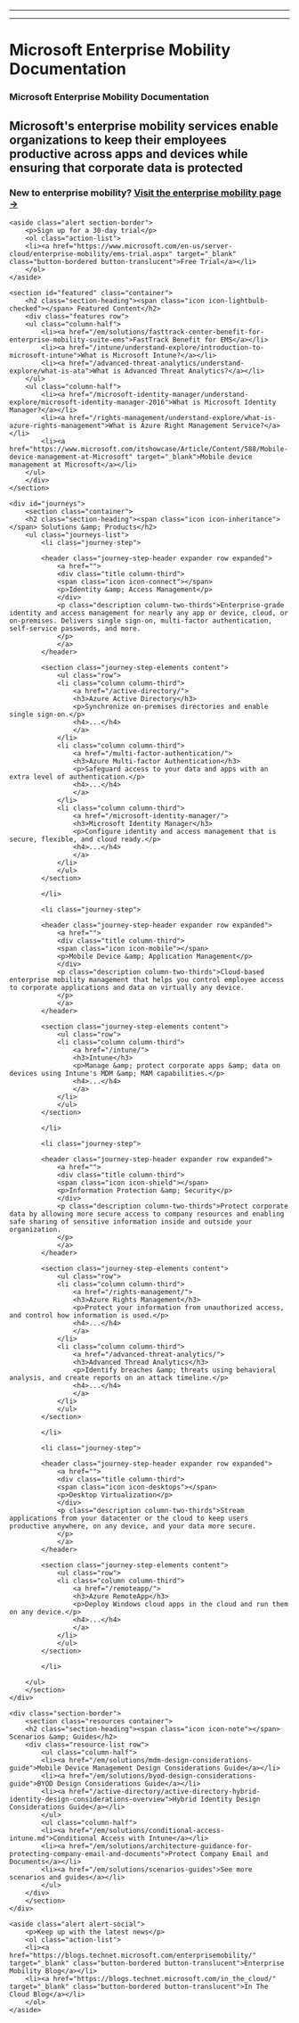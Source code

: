 ﻿---

---
# Microsoft Enterprise Mobility Documentation
<article id="main">
    <section id="hero-content" class="graph">
        <h1>Microsoft Enterprise Mobility Documentation</h1>
        <h2>Microsoft&#39;s enterprise mobility services enable organizations to keep their employees productive across apps and devices while ensuring that corporate data is protected</h2>
        <!-- <ol id="actions" class="action-list">
        <li><a href="" class="button button-bordered">Learn More</a></li>
        </ol> -->
	    <h3>New to enterprise mobility? <a href="https://www.microsoft.com/en-us/server-cloud/enterprise-mobility/overview.aspx" target="_blank">Visit the enterprise mobility page &rarr;</a></h3>
    </section>

    <aside class="alert section-border">
        <p>Sign up for a 30-day trial</p>
        <ol class="action-list">
        <li><a href="https://www.microsoft.com/en-us/server-cloud/enterprise-mobility/ems-trial.aspx" target="_blank" class="button-bordered button-translucent">Free Trial</a></li>
        </ol>
    </aside>

    <section id="featured" class="container">
        <h2 class="section-heading"><span class="icon icon-lightbulb-checked"></span> Featured Content</h2>
        <div class="features row">
        <ul class="column-half">
            <li><a href="/em/solutions/fasttrack-center-benefit-for-enterprise-mobility-suite-ems">FastTrack Benefit for EMS</a></li>
            <li><a href="/intune/understand-explore/introduction-to-microsoft-intune">What is Microsoft Intune?</a></li>
            <li><a href="/advanced-threat-analytics/understand-explore/what-is-ata">What is Advanced Threat Analytics?</a></li>
        </ul>
        <ul class="column-half">
            <li><a href="/microsoft-identity-manager/understand-explore/microsoft-identity-manager-2016">What is Microsoft Identity Manager?</a></li>
            <li><a href="/rights-management/understand-explore/what-is-azure-rights-management">What is Azure Right Management Service?</a></li>
            <li><a href="https://www.microsoft.com/itshowcase/Article/Content/588/Mobile-device-management-at-Microsoft" target="_blank">Mobile device management at Microsoft</a></li>
        </ul>
        </div>
    </section>

    <div id="journeys">
        <section class="container">
        <h2 class="section-heading"><span class="icon icon-inheritance"></span> Solutions &amp; Products</h2>
        <ul class="journeys-list">
            <li class="journey-step">

            <header class="journey-step-header expander row expanded">
                <a href="">
                <div class="title column-third">
                <span class="icon icon-connect"></span>
                <p>Identity &amp; Access Management</p>
                </div>
                <p class="description column-two-thirds">Enterprise-grade identity and access management for nearly any app or device, cloud, or on-premises. Delivers single sign-on, multi-factor authentication, self-service passwords, and more.
                </p>
                </a>
            </header>

            <section class="journey-step-elements content">
                <ul class="row">
                <li class="column column-third">
                    <a href="/active-directory/">
                    <h3>Azure Active Directory</h3>
                    <p>Synchronize on-premises directories and enable single sign-on.</p>
                    <h4>...</h4>
                    </a>
                </li>
                <li class="column column-third">
                    <a href="/multi-factor-authentication/">
                    <h3>Azure Multi-factor Authentication</h3>
                    <p>Safeguard access to your data and apps with an extra level of authentication.</p>
                    <h4>...</h4>
                    </a>
                </li>
                <li class="column column-third">
                    <a href="/microsoft-identity-manager/">
                    <h3>Microsoft Identity Manager</h3>
                    <p>Configure identity and access management that is secure, flexible, and cloud ready.</p>
                    <h4>...</h4>
                    </a>
                </li>
                </ul>
            </section>

            </li>

            <li class="journey-step">

            <header class="journey-step-header expander row expanded">
                <a href="">
                <div class="title column-third">
                <span class="icon icon-mobile"></span>
                <p>Mobile Device &amp; Application Management</p>
                </div>
                <p class="description column-two-thirds">Cloud-based enterprise mobility management that helps you control employee access to corporate applications and data on virtually any device.
                </p>
                </a>
            </header>

            <section class="journey-step-elements content">
                <ul class="row">
                <li class="column column-third">
                    <a href="/intune/">
                    <h3>Intune</h3>
                    <p>Manage &amp; protect corporate apps &amp; data on devices using Intune's MDM &amp; MAM capabilities.</p>
                    <h4>...</h4>
                    </a>
                </li>
                </ul>
            </section>

            </li>

            <li class="journey-step">

            <header class="journey-step-header expander row expanded">
            	<a href="">
                <div class="title column-third">
                <span class="icon icon-shield"></span>
                <p>Information Protection &amp; Security</p>
                </div>
                <p class="description column-two-thirds">Protect corporate data by allowing more secure access to company resources and enabling safe sharing of sensitive information inside and outside your organization.
                </p>
                </a>
            </header>

            <section class="journey-step-elements content">
                <ul class="row">
                <li class="column column-third">
                    <a href="/rights-management/">
                    <h3>Azure Rights Management</h3>
                    <p>Protect your information from unauthorized access, and control how information is used.</p>
                    <h4>...</h4>
                    </a>
                </li>
                <li class="column column-third">
                    <a href="/advanced-threat-analytics/">
                    <h3>Advanced Thread Analytics</h3>
                    <p>Identify breaches &amp; threats using behavioral analysis, and create reports on an attack timeline.</p>
                    <h4>...</h4>
                    </a>
                </li>
                </ul>
            </section>

            </li>

            <li class="journey-step">

            <header class="journey-step-header expander row expanded">
            	<a href="">
                <div class="title column-third">
                <span class="icon icon-desktops"></span>
                <p>Desktop Virtualization</p>
                </div>
                <p class="description column-two-thirds">Stream applications from your datacenter or the cloud to keep users productive anywhere, on any device, and your data more secure.
                </p>
                </a>
            </header>

            <section class="journey-step-elements content">
                <ul class="row">
                <li class="column column-third">
                    <a href="/remoteapp/">
                    <h3>Azure RemoteApp</h3>
                    <p>Deploy Windows cloud apps in the cloud and run them on any device.</p>
                    <h4>...</h4>
                    </a>
                </li>
                </ul>
            </section>

            </li>

        </ul>
        </section>
    </div>

    <div class="section-border">
        <section class="resources container">
        <h2 class="section-heading"><span class="icon icon-note"></span> Scenarios &amp; Guides</h2>
        <div class="resource-list row">
            <ul class="column-half">
            <li><a href="/em/solutions/mdm-design-considerations-guide">Mobile Device Management Design Considerations Guide</a></li>
            <li><a href="/em/solutions/byod-design-considerations-guide">BYOD Design Considerations Guide</a></li>
            <li><a href="/active-directory/active-directory-hybrid-identity-design-considerations-overview">Hybrid Identity Design Considerations Guide</a></li>
            </ul>
            <ul class="column-half">
            <li><a href="/em/solutions/conditional-access-intune.md">Conditional Access with Intune</a></li>
            <li><a href="/em/solutions/architecture-guidance-for-protecting-company-email-and-documents">Protect Company Email and Documents</a></li>
            <li><a href="/em/solutions/scenarios-guides">See more scenarios and guides</a></li>
            </ul>
        </div>
        </section>
    </div>

    <aside class="alert alert-social">
        <p>Keep up with the latest news</p>
        <ol class="action-list">
		<li><a href="https://blogs.technet.microsoft.com/enterprisemobility/" target="_blank" class="button-bordered button-translucent">Enterprise Mobility Blog</a></li>
        <li><a href="https://blogs.technet.microsoft.com/in_the_cloud/" target="_blank" class="button-bordered button-translucent">In The Cloud Blog</a></li>
        </ol>
    </aside>
</article>

